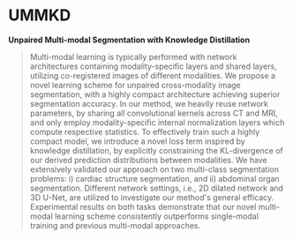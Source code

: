 # UMMKD
**Unpaired Multi-modal Segmentation with Knowledge Distillation**

> Multi-modal learning is typically performed with network architectures containing modality-specific layers and shared layers, utilizing co-registered images of different modalities. We propose a novel learning scheme for unpaired cross-modality image segmentation, with a highly compact architecture achieving superior segmentation accuracy. In our method, we heavily reuse network parameters, by sharing all convolutional kernels across CT and MRI, and only employ modality-specific internal normalization layers which compute respective statistics. To effectively train such a highly compact model, we introduce a novel loss term inspired by knowledge distillation, by explicitly constraining the KL-divergence of our derived prediction distributions between modalities. We have extensively validated our approach on two multi-class segmentation problems: i) cardiac structure segmentation, and ii) abdominal organ segmentation. Different network settings, i.e., 2D dilated network and 3D U-Net, are utilized to investigate our method's general efficacy. Experimental results on both tasks demonstrate that our novel multi-modal learning scheme consistently outperforms single-modal training and previous multi-modal approaches.

